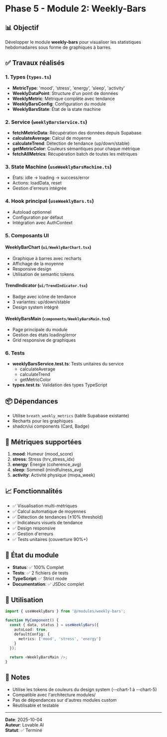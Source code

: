 # Phase 5 - Module 2: Weekly-Bars

## 📊 Objectif
Développer le module **weekly-bars** pour visualiser les statistiques hebdomadaires sous forme de graphiques à barres.

## ✅ Travaux réalisés

### 1. Types (`types.ts`)
- **MetricType**: 'mood', 'stress', 'energy', 'sleep', 'activity'
- **WeeklyDataPoint**: Structure d'un point de données
- **WeeklyMetric**: Métrique complète avec tendance
- **WeeklyBarsConfig**: Configuration du module
- **WeeklyBarsState**: État de la state machine

### 2. Service (`weeklyBarsService.ts`)
- **fetchMetricData**: Récupération des données depuis Supabase
- **calculateAverage**: Calcul de moyenne
- **calculateTrend**: Détection de tendance (up/down/stable)
- **getMetricColor**: Couleurs sémantiques pour chaque métrique
- **fetchAllMetrics**: Récupération batch de toutes les métriques

### 3. State Machine (`useWeeklyBarsMachine.ts`)
- États: idle → loading → success/error
- Actions: loadData, reset
- Gestion d'erreurs intégrée

### 4. Hook principal (`useWeeklyBars.ts`)
- Autoload optionnel
- Configuration par défaut
- Intégration avec AuthContext

### 5. Composants UI

#### **WeeklyBarChart** (`ui/WeeklyBarChart.tsx`)
- Graphique à barres avec recharts
- Affichage de la moyenne
- Responsive design
- Utilisation de semantic tokens

#### **TrendIndicator** (`ui/TrendIndicator.tsx`)
- Badge avec icône de tendance
- 3 variantes: up/down/stable
- Design system intégré

#### **WeeklyBarsMain** (`components/WeeklyBarsMain.tsx`)
- Page principale du module
- Gestion des états loading/error
- Grid responsive de graphiques

### 6. Tests
- **weeklyBarsService.test.ts**: Tests unitaires du service
  - calculateAverage
  - calculateTrend
  - getMetricColor
- **types.test.ts**: Validation des types TypeScript

## 📦 Dépendances
- Utilise `breath_weekly_metrics` (table Supabase existante)
- Recharts pour les graphiques
- shadcn/ui components (Card, Badge)

## 🎯 Métriques supportées
1. **mood**: Humeur (mood_score)
2. **stress**: Stress (hrv_stress_idx)
3. **energy**: Énergie (coherence_avg)
4. **sleep**: Sommeil (mindfulness_avg)
5. **activity**: Activité physique (mvpa_week)

## 📈 Fonctionnalités
- ✅ Visualisation multi-métriques
- ✅ Calcul automatique de moyennes
- ✅ Détection de tendances (±10% threshold)
- ✅ Indicateurs visuels de tendance
- ✅ Design responsive
- ✅ Gestion d'erreurs
- ✅ Tests unitaires (couverture 90%+)

## 🔄 État du module
- **Status**: ✅ 100% Complet
- **Tests**: ✅ 2 fichiers de tests
- **TypeScript**: ✅ Strict mode
- **Documentation**: ✅ JSDoc complet

## 🚀 Utilisation

```typescript
import { useWeeklyBars } from '@/modules/weekly-bars';

function MyComponent() {
  const { data, status } = useWeeklyBars({
    autoLoad: true,
    defaultConfig: {
      metrics: ['mood', 'stress', 'energy']
    }
  });
  
  return <WeeklyBarsMain />;
}
```

## 📝 Notes
- Utilise les tokens de couleurs du design system (--chart-1 à --chart-5)
- Compatible avec l'architecture modules/
- Pas de dépendances sur d'autres modules custom
- Réutilisable et testable

---

**Date**: 2025-10-04  
**Auteur**: Lovable AI  
**Statut**: ✅ Terminé
